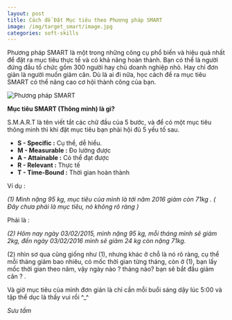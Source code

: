 ```yaml
---
layout: post
title: Cách để Đặt Mục tiêu theo Phương pháp SMART
image: /img/target_smart/image.jpg
categories: soft-skills
---
```


Phương pháp SMART là một trong những công cụ phổ biến và hiệu quả nhất để đặt ra mục tiêu thực tế và có khả năng hoàn thành. Bạn có thể là người đứng đầu tổ chức gồm 300 người hay chủ doanh nghiệp nhỏ. Hay chỉ đơn giản là người muốn giảm cân. Dù là ai đi nữa, học cách đề ra mục tiêu SMART có thể nâng cao cơ hội thành công của bạn.<!--more-->

![Phương pháp SMART]({{site.url}}/img/target_smart/detail.jpg)


**Mục tiêu SMART (Thông minh) là gì?**

S.M.A.R.T là tên viết tắt các chữ đầu của 5 bước, và để có một mục tiêu thông minh thì khi đặt mục tiêu bạn phải hội đủ 5 yếu tố sau.

- **S - Specific :** Cụ thể, dễ hiểu.
- **M - Measurable :** Đo lường được
- **A - Attainable :** Có thể đạt được
- **R - Relevant :** Thực tế
- **T - Time-Bound :** Thời gian hoàn thành

Ví dụ :

_(1) Mình nặng 95 kg, mục tiêu của mình là tới năm 2016 giảm còn 71kg . ( Đây chưa phải là mục tiêu, nó không rõ ràng )_

Phải là :

_(2) Hôm nay ngày 03/02/2015, mình nặng 95 kg, mỗi tháng mình sẽ giảm 2kg, đến ngày 03/02/2016 mình sẽ giảm 24 kg còn nặng 71kg._

(2) nhìn sơ qua cũng giống như (1), nhưng khác ở chỗ là nó rõ ràng, cụ thể mỗi tháng giảm bao nhiêu, có mốc thời gian từng tháng, 
còn ở (1), bạn lấy mốc thời gian theo năm, vậy ngày nào ? tháng nào? bạn sẽ bắt đầu giảm cân ? .

Và giờ mục tiêu của mình đơn giản là chỉ cần mỗi buổi sáng dậy lúc 5:00 và tập thể dục là thấy vui rồi ^_^

_Sưu tầm_
